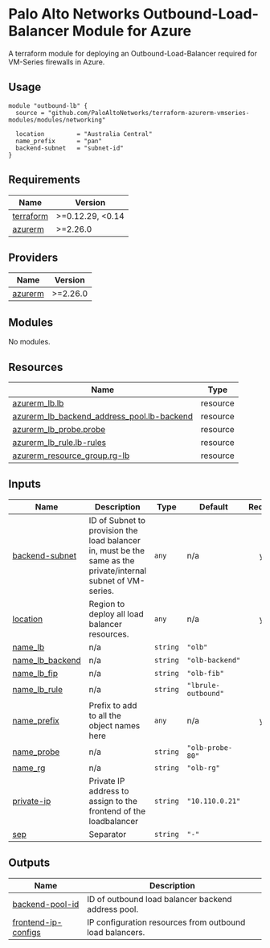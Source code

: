 Palo Alto Networks Outbound-Load-Balancer Module for Azure
===========

A terraform module for deploying an Outbound-Load-Balancer required for VM-Series firewalls in Azure.

Usage
-----

```hcl
module "outbound-lb" {
  source = "github.com/PaloAltoNetworks/terraform-azurerm-vmseries-modules/modules/networking"

  location         = "Australia Central"
  name_prefix      = "pan"
  backend-subnet   = "subnet-id"
}
```

<!-- BEGINNING OF PRE-COMMIT-TERRAFORM DOCS HOOK -->
## Requirements

| Name | Version |
|------|---------|
| <a name="requirement_terraform"></a> [terraform](#requirement\_terraform) | >=0.12.29, <0.14 |
| <a name="requirement_azurerm"></a> [azurerm](#requirement\_azurerm) | >=2.26.0 |

## Providers

| Name | Version |
|------|---------|
| <a name="provider_azurerm"></a> [azurerm](#provider\_azurerm) | >=2.26.0 |

## Modules

No modules.

## Resources

| Name | Type |
|------|------|
| [azurerm_lb.lb](https://registry.terraform.io/providers/hashicorp/azurerm/latest/docs/resources/lb) | resource |
| [azurerm_lb_backend_address_pool.lb-backend](https://registry.terraform.io/providers/hashicorp/azurerm/latest/docs/resources/lb_backend_address_pool) | resource |
| [azurerm_lb_probe.probe](https://registry.terraform.io/providers/hashicorp/azurerm/latest/docs/resources/lb_probe) | resource |
| [azurerm_lb_rule.lb-rules](https://registry.terraform.io/providers/hashicorp/azurerm/latest/docs/resources/lb_rule) | resource |
| [azurerm_resource_group.rg-lb](https://registry.terraform.io/providers/hashicorp/azurerm/latest/docs/resources/resource_group) | resource |

## Inputs

| Name | Description | Type | Default | Required |
|------|-------------|------|---------|:--------:|
| <a name="input_backend-subnet"></a> [backend-subnet](#input\_backend-subnet) | ID of Subnet to provision the load balancer in, must be the same as the private/internal subnet of VM-series. | `any` | n/a | yes |
| <a name="input_location"></a> [location](#input\_location) | Region to deploy all load balancer resources. | `any` | n/a | yes |
| <a name="input_name_lb"></a> [name\_lb](#input\_name\_lb) | n/a | `string` | `"olb"` | no |
| <a name="input_name_lb_backend"></a> [name\_lb\_backend](#input\_name\_lb\_backend) | n/a | `string` | `"olb-backend"` | no |
| <a name="input_name_lb_fip"></a> [name\_lb\_fip](#input\_name\_lb\_fip) | n/a | `string` | `"olb-fib"` | no |
| <a name="input_name_lb_rule"></a> [name\_lb\_rule](#input\_name\_lb\_rule) | n/a | `string` | `"lbrule-outbound"` | no |
| <a name="input_name_prefix"></a> [name\_prefix](#input\_name\_prefix) | Prefix to add to all the object names here | `any` | n/a | yes |
| <a name="input_name_probe"></a> [name\_probe](#input\_name\_probe) | n/a | `string` | `"olb-probe-80"` | no |
| <a name="input_name_rg"></a> [name\_rg](#input\_name\_rg) | n/a | `string` | `"olb-rg"` | no |
| <a name="input_private-ip"></a> [private-ip](#input\_private-ip) | Private IP address to assign to the frontend of the loadbalancer | `string` | `"10.110.0.21"` | no |
| <a name="input_sep"></a> [sep](#input\_sep) | Separator | `string` | `"-"` | no |

## Outputs

| Name | Description |
|------|-------------|
| <a name="output_backend-pool-id"></a> [backend-pool-id](#output\_backend-pool-id) | ID of outbound load balancer backend address pool. |
| <a name="output_frontend-ip-configs"></a> [frontend-ip-configs](#output\_frontend-ip-configs) | IP configuration resources from outbound load balancers. |
<!-- END OF PRE-COMMIT-TERRAFORM DOCS HOOK -->
